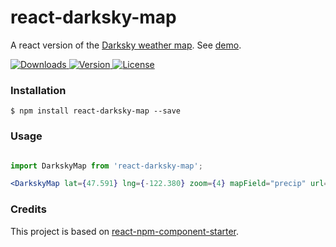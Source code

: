 # react-darksky-map

A react version of the [Darksky weather map](https://maps.darksky.net/). See [demo](https://stebogit.github.io/react-darksky-map/).


<p align="left">
  <a href="https://npmjs.org/package/react-darksky-map">
    <img src="http://img.shields.io/npm/dt/react-darksky-map.svg?style=flat-square" alt="Downloads">
  </a>
  <a href="https://npmjs.org/package/react-darksky-map">
    <img src="http://img.shields.io/npm/v/react-darksky-map.svg?style=flat-square" alt="Version">
  </a>
  <a href="https://npmjs.com/package/react-darksky-map">
    <img src="https://img.shields.io/github/license/stebogit/react-darksky-map.svg" alt="License"></a>
  </a>
</p>

### Installation

    $ npm install react-darksky-map --save
  

### Usage

```jsx harmony

import DarkskyMap from 'react-darksky-map';

<DarkskyMap lat={47.591} lng={-122.380} zoom={4} mapField="precip" url="http://example.com" apiKey="your-darksky-api-key" />

```

### Credits

This project is based on [react-npm-component-starter](https://github.com/markusenglund/react-npm-component-starter).